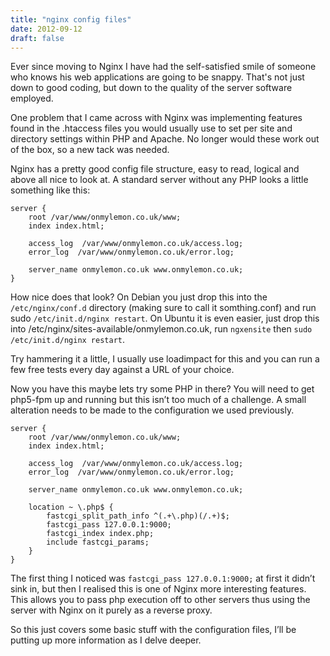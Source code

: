 ```yaml
---
title: "nginx config files"
date: 2012-09-12
draft: false
---
```


Ever since moving to Nginx I have had the self-satisfied smile of someone who 
knows his web applications are going to be snappy. That's not just down to good 
coding, but down to the quality of the server software employed.

One problem that I came across with Nginx was implementing features found in the
.htaccess files you would usually use to set per site and directory settings 
within PHP and Apache. No longer would these work out of the box, so a new tack 
was needed.

Nginx has a pretty good config file structure, easy to read, logical and above 
all nice to look at. A standard server without any PHP looks a little something 
like this:

```nginx
server { 	
    root /var/www/onmylemon.co.uk/www; 	
    index index.html;

    access_log  /var/www/onmylemon.co.uk/access.log;
    error_log  /var/www/onmylemon.co.uk/error.log;

    server_name onmylemon.co.uk www.onmylemon.co.uk;
}
```

How nice does that look? On Debian you just drop this into the 
`/etc/nginx/conf.d` directory (making sure to call it somthing.conf) and run 
sudo `/etc/init.d/nginx restart`. On Ubuntu it is even easier, just drop this 
into /etc/nginx/sites-available/onmylemon.co.uk, run `ngxensite` then 
`sudo /etc/init.d/nginx restart`.

Try hammering it a little, I usually use loadimpact for this and you can run a 
few free tests every day against a URL of your choice.

Now you have this maybe lets try some PHP in there? You will need to get 
php5-fpm up and running but this isn’t too much of a challenge. A small 
alteration needs to be made to the configuration we used previously.

```nginx
server { 	
    root /var/www/onmylemon.co.uk/www; 	
    index index.html;

    access_log  /var/www/onmylemon.co.uk/access.log;
    error_log  /var/www/onmylemon.co.uk/error.log;

    server_name onmylemon.co.uk www.onmylemon.co.uk;

    location ~ \.php$ {
        fastcgi_split_path_info ^(.+\.php)(/.+)$;
        fastcgi_pass 127.0.0.1:9000;
        fastcgi_index index.php;
        include fastcgi_params;
    }
}
```

The first thing I noticed was `fastcgi_pass 127.0.0.1:9000;` at first it didn’t 
sink in, but then I realised this is one of Nginx more interesting features. 
This allows you to pass php execution off to other servers thus using the server 
with Nginx on it purely as a reverse proxy.

So this just covers some basic stuff with the configuration files, I’ll be 
putting up more information as I delve deeper.
